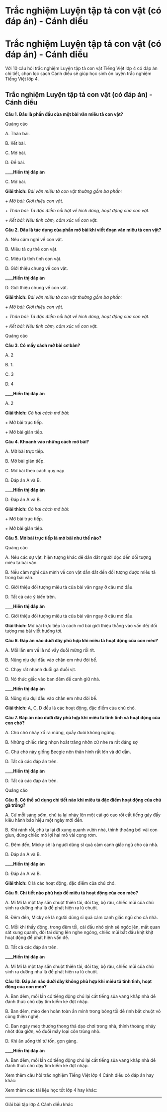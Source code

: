 # Trắc nghiệm Luyện tập tả con vật (có đáp án) - Cánh diều

# Trắc nghiệm Luyện tập tả con vật (có đáp án) - Cánh diều

Với 10 câu hỏi trắc nghiệm Luyện tập tả con vật Tiếng Việt lớp 4 có đáp án chi tiết, chọn lọc sách Cánh diều sẽ giúp học sinh ôn luyện trắc nghiệm Tiếng Việt lớp 4.

## Trắc nghiệm Luyện tập tả con vật (có đáp án) - Cánh diều

**Câu 1. Đâu là phần đầu của một bài văn miêu tả con vật?**

Quảng cáo

A. Thân bài.

B. Kết bài.

C. Mở bài.

D. Đề bài.

____**Hiển thị đáp án**

C. Mở bài.

**Giải thích:** _Bài văn miêu tả con vật thường gồm ba phần:_

_\+ Mở bài: Giới thiệu con vật._

_\+ Thân bài: Tả đặc điểm nổi bật về hình dáng, hoạt động của con vật._

_\+ Kết bài: Nêu tình cảm, cảm xúc về con vật._

**Câu 2. Đâu là tác dụng của phần mở bài khi viết đoạn văn miêu tả con vật?**

A. Nêu cảm nghĩ về con vật.

B. Miêu tả cụ thể con vật.

C. Miêu tả tính tình con vật.

D. Giới thiệu chung về con vật.

____**Hiển thị đáp án**

D. Giới thiệu chung về con vật.

**Giải thích:** _Bài văn miêu tả con vật thường gồm ba phần:_

_\+ Mở bài: Giới thiệu con vật._

_\+ Thân bài: Tả đặc điểm nổi bật về hình dáng, hoạt động của con vật._

_\+ Kết bài: Nêu tình cảm, cảm xúc về con vật._

Quảng cáo

**Câu 3. Có mấy cách mở bài cơ bản?**

A. 2

B. 1.

C. 3

D. 4

____**Hiển thị đáp án**

A. 2

**Giải thích:** _Có hai cách mở bài:_

\+ Mở bài trực tiếp.

\+ Mở bài gián tiếp.

**Câu 4. Khoanh vào những cách mở bài?**

A. Mở bài trực tiếp.

B. Mở bài gián tiếp.

C. Mở bài theo cách quy nạp.

D. Đáp án A và B.

____**Hiển thị đáp án**

D. Đáp án A và B.

**Giải thích:** _Có hai cách mở bài:_

\+ Mở bài trực tiếp.

\+ Mở bài gián tiếp.

**Câu 5. Mở bài trực tiếp là mở bài như thế nào?**

Quảng cáo

A. Nêu các sự vật, hiện tượng khác để dẫn dắt người đọc đến đối tượng miêu tả bài văn.

B. Nếu cảm nghĩ của mình về con vật dẫn dắt đến đối tượng được miêu tả trong bài văn.

C. Giới thiệu đối tượng miêu tả của bài văn ngay ở câu mở đầu.

D. Tất cả các ý kiến trên.

____**Hiển thị đáp án**

C. Giới thiệu đối tượng miêu tả của bài văn ngay ở câu mở đầu.

**Giải thích:** Mở bài trực tiếp là cách mở bài giới thiệu thẳng vào vấn đề/ đối tượng mà bài viết hướng tới.

**Câu 6. Đáp án nào dưới đây phù hợp khi miêu tả hoạt động của con mèo?**

A. Mỗi lần em về là nó vẫy đuỗi mừng rối rít.

B. Nũng nịu dụi đầu vào chân em như đòi bế.

C. Chạy rất nhanh đuổi gà đuổi vịt.

D. Nó thức giấc vào ban đêm để canh giữ nhà.

____**Hiển thị đáp án**

B. Nũng nịu dụi đầu vào chân em như đòi bế.

**Giải thích:** A, C, D đều là các hoạt động, đặc điểm của chú chó.

**Câu 7. Đáp án nào dưới đây phù hợp khi miêu tả tính tình và hoạt động của con chó?**

A. Chú chó nhảy xổ ra mừng, quẩy đuôi không ngừng.

B. Những chiếc răng nhọn hoắt trắng nhởn cứ nhe ra rất đáng sợ

C. Chú chó này giống Becgie nên thân hình rất lớn và dữ dằn.

D. Tất cả các đáp án trên.

____**Hiển thị đáp án**

D. Tất cả các đáp án trên.

Quảng cáo

**Câu 8. Có thể sử dụng chi tiết nào khi miêu tả đặc điểm hoạt động của chú gà trống?**

A. Cứ mỗi sáng sớm, chú ta lại nhảy lên một cái gò cao rồi cất tiếng gáy đầy kiêu hãnh báo hiệu một ngày mới đến.

B. Khi rảnh rỗi, chú ta lại đi xung quanh vườn nhà, thỉnh thoảng bới vài con giun, dùng chiếc mỏ lợi hại mổ vài cọng rơm.

C. Đêm đến, Micky sẽ là người dũng sĩ quả cảm canh giấc ngủ cho cả nhà.

D. Đáp án A và B.

____**Hiển thị đáp án**

D. Đáp án A và B.

**Giải thích:** C là các hoạt động, đặc điểm của chú chó.

**Câu 9. Chi tiết nào phù hợp để miêu tả hoạt động của con mèo?**

A. Mi Mi là một tay săn chuột thiên tài, đôi tay, bộ râu, chiếc mũi của chú sinh ra dường như là để phát hiện ra lũ chuột.

B. Đêm đến, Micky sẽ là người dũng sĩ quả cảm canh giấc ngủ cho cả nhà.

C. Mỗi khi thấy động, trong đêm tối, cái đầu nhỏ xinh sẽ ngóc lên, mắt quan sát xung quanh, đôi tai dửng lên nghe ngóng, chiếc mũi bắt đầu khịt khịt hoạt động để phát hiện vấn đề.

D. Tất cả các đáp án trên.

____**Hiển thị đáp án**

A. Mi Mi là một tay săn chuột thiên tài, đôi tay, bộ râu, chiếc mũi của chú sinh ra dường như là để phát hiện ra lũ chuột.

**Câu 10. Đáp án nào dưới đây không phù hợp khi miêu tả tính tình, hoạt động của con mèo?**

A. Ban đêm, mỗi lần có tiếng động chú lại cất tiếng sủa vang khắp nhà để đánh thức chủ dậy tìm kiếm kẻ đột nhập.

B. Ban đêm, mèo đen hoàn toàn ẩn mình trong bóng tối để rình bắt chuột vô cùng thiện nghệ.

C. Ban ngày mèo thường thong thả dạo chơi trong nhà, thỉnh thoảng nhảy nhót đùa giỡn, vồ đuổi mấy loại côn trùng nhỏ.

D. Khi ăn uống thì từ tốn, gọn gàng.

____**Hiển thị đáp án**

A. Ban đêm, mỗi lần có tiếng động chú lại cất tiếng sủa vang khắp nhà để đánh thức chủ dậy tìm kiếm kẻ đột nhập.

Xem thêm câu hỏi trắc nghiệm Tiếng Việt lớp 4 Cánh diều có đáp án hay khác:

Xem thêm các tài liệu học tốt lớp 4 hay khác:

* * *

Giải bài tập lớp 4 Cánh diều khác
